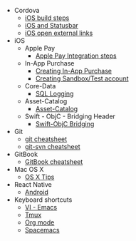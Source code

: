 * Cordova
	* [iOS build steps](cordova/ios.md)
	* [iOS and Statusbar](cordova/statusbar.md)
	* [iOS open external links](cordova/external-links.md)
* iOS
    * Apple Pay
        * [Apple Pay Integration steps](ios/applepay/applepay.md)
    * In-App Purchase
        * [Creating In-App Purchase](ios/inapp/inapp-purchase.md)
        * [Creating Sandbox/Test account](ios/inapp/sandbox-account.md)
    * Core-Data
        * [SQL Logging](ios/coredata/coredata.md)
    * Asset-Catalog
        * [Asset-Catalog](ios/assetcatalog/assetcatalog-imageslicing.md)
    * Swift - ObjC - Bridging Header
        * [Swift-ObjC Bridging](ios/swift-objc-bridge/bridge.md)
* Git
    * [git cheatsheet](git/git-cheatsheet.md)
    * [git-svn cheatsheet](git/git-svn.md)
* GitBook
    * [GitBook cheatsheet](gitbook/gitbook.md)
* Mac OS X
    * [OS X Tips](mac/mac.md)
* React Native
    * [Android](react-native/android.md)
* Keyboard shortcuts
    * [VI - Emacs](keyboard-shortcuts/vi-emacs.md)
    * [Tmux](keyboard-shortcuts/tmux.md)
    * [Org mode](keyboard-shortcuts/org-mode.md)
    * [Spacemacs](keyboard-shortcuts/spacemacs.md)